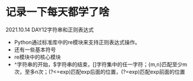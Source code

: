 # 记录一下每天都学了啥
2021.10.14 DAY12字符串和正则表达式   
  - Python通过标准库中的re模块来支持正则表达式操作。  
  - 还有一些基本符号
  - re模块中的核心模块
  - ^字符串的开始，$字符串的结束，[]字符集中的任一字符；{m,n}匹配至少m次，至多n次；(?<=exp)匹配exp后面的位置，(?=exp)匹配exp前面的位置


